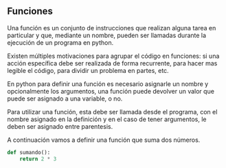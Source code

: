 ## Funciones

Una función es un conjunto de instrucciones que realizan alguna tarea en particular y que, mediante un nombre, pueden ser llamadas durante la ejecución de un programa en python.


Existen múltiples motivaciones para agrupar el código en funciones: si una acción específica debe ser realizada de forma recurrente, para hacer mas legible el código, para dividir un problema en partes, etc.

En python para definir una función es necesario asignarle un nombre y opcionalmente los argumentos, una función puede devolver un valor que puede ser asignado a una variable, o no.

Para utilizar una función, esta debe ser llamada desde el programa, con el nombre asignado en la definición y en el caso de tener argumentos, le deben ser asignado entre parentesis.


A continuación vamos a definir una función que suma dos números.

``` python
def sumando():
    return 2 * 3
```



